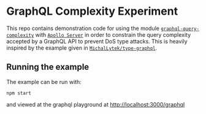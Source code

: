 # GraphQL Complexity Experiment

This repo contains demonstration code for using the module [`graphql-query-complexity`](https://github.com/slicknode/graphql-query-complexity) with [`Apollo Server`](https://github.com/apollographql/apollo-server) in order to constrain the query complexity accepted by a GraphQL API to prevent DoS type attacks. This is heavily inspired by the example given in [`MichalLytek/type-graphql`](https://github.com/MichalLytek/type-graphql/tree/master/examples/query-complexity).

## Running the example

The example can be run with:

```console
npm start
```

and viewed at the graphql playground at [http://localhost:3000/graphql](http://localhost:3000/graphql)
